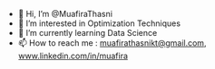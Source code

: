 - 👋 Hi, I’m @MuafiraThasni
- 👀 I’m interested in Optimization Techniques
- 🌱 I’m currently learning Data Science
- 📫 How to reach me : muafirathasnikt@gmail.com, www.linkedin.com/in/muafira

<!---
MuafiraThasni/MuafiraThasni is a ✨ special ✨ repository because its `README.md` (this file) appears on your GitHub profile.
You can click the Preview link to take a look at your changes.
--->
